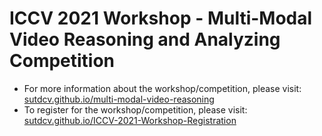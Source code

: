 # ICCV 2021 Workshop - Multi-Modal Video Reasoning and Analyzing Competition

-   For more information about the workshop/competition, please visit: [sutdcv.github.io/multi-modal-video-reasoning](https://sutdcv.github.io/multi-modal-video-reasoning/)
-   To register for the workshop/competition, please visit: [sutdcv.github.io/ICCV-2021-Workshop-Registration](https://sutdcv.github.io/ICCV-2021-Workshop-Registration/)
